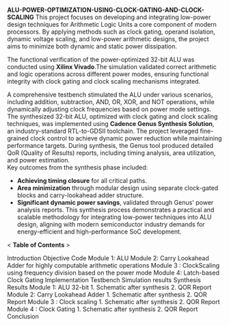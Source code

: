 **ALU-POWER-OPTIMIZATION-USING-CLOCK-GATING-AND-CLOCK-SCALING**
This project focuses on developing and integrating low-power design techniques for Arithmetic Logic Units a core component of modern processors. By applying methods such as clock gating, operand isolation, dynamic voltage scaling, and low-power arithmetic designs, the project aims to minimize both dynamic and static power dissipation.

The functional verification of the power-optimized 32-bit ALU was conducted using **Xilinx Vivado**.The simulation validated correct arithmetic and logic operations across different power modes, ensuring functional integrity with clock gating and clock scaling mechanisms integrated.

A comprehensive testbench stimulated the ALU under various scenarios, including addition, subtraction, AND, OR, XOR, and NOT operations, while dynamically adjusting clock frequencies based on power mode settings.
The synthesized 32-bit ALU, optimized with clock gating and clock scaling techniques, was implemented using **Cadence Genus Synthesis Solution**, an industry-standard RTL-to-GDSII toolchain. The project leveraged fine-grained clock control to achieve dynamic power reduction while maintaining performance targets. During synthesis, the Genus tool produced detailed QoR (Quality of Results) reports, including timing analysis, area utilization, and power estimation.  
Key outcomes from the synthesis phase included:
- **Achieving timing closure** for all critical paths.
- **Area minimization** through modular design using separate clock-gated blocks and carry-lookahead adder structure.
- **Significant dynamic power savings**, validated through Genus' power analysis reports.
This synthesis process demonstrates a practical and scalable methodology for integrating low-power techniques into ALU design, aligning with modern semiconductor industry demands for energy-efficient and high-performance SoC development.


< **Table of Contents** >

Introduction
Objective
Code
  Module 1: ALU
  Module 2: Carry Lookahead Adder for highly computable arithmetic operations
  Module 3 : ClockScaling using frequency division based on the power mode
  Module 4: Latch-based Clock Gating Implementation
Testbench
Simulation results
Synthesis Results
  Module 1: ALU 32-bit
    1. Schematic after synthesis
    2. QOR Report
  Module 2: Carry Lookahead Adder
    1. Schematic after synthesis
    2. QOR Report
  Module 3 : Clock scaling
    1. Schematic after synthesis
    2. QOR Report
  Module 4 : Clock Gating
    1. Schematic after synthesis
    2. QOR Report
  Conclusion

